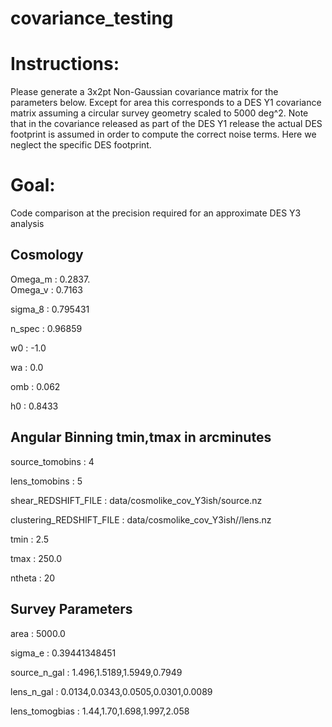 # covariance_testing

# Instructions: 
Please generate a 3x2pt Non-Gaussian covariance matrix for the parameters below. Except for area this corresponds to a DES Y1 covariance matrix assuming a circular survey geometry scaled to 5000 deg^2. Note that in the covariance released as part of the DES Y1 release the actual DES footprint is assumed in order to compute the correct noise terms. Here we neglect the specific DES footprint.  

# Goal: 
Code comparison at the precision required for an approximate DES Y3 analysis

## Cosmology
Omega_m : 0.2837.  
Omega_v : 0.7163

sigma_8 : 0.795431

n_spec : 0.96859

w0 : -1.0

wa : 0.0

omb : 0.062

h0 : 0.8433

## Angular Binning tmin,tmax in arcminutes
source_tomobins : 4

lens_tomobins : 5

shear_REDSHIFT_FILE : data/cosmolike_cov_Y3ish/source.nz

clustering_REDSHIFT_FILE : data/cosmolike_cov_Y3ish//lens.nz

tmin : 2.5

tmax : 250.0

ntheta : 20

## Survey Parameters

area : 5000.0

sigma_e : 0.39441348451

source_n_gal : 1.496,1.5189,1.5949,0.7949

lens_n_gal : 0.0134,0.0343,0.0505,0.0301,0.0089

lens_tomogbias : 1.44,1.70,1.698,1.997,2.058

